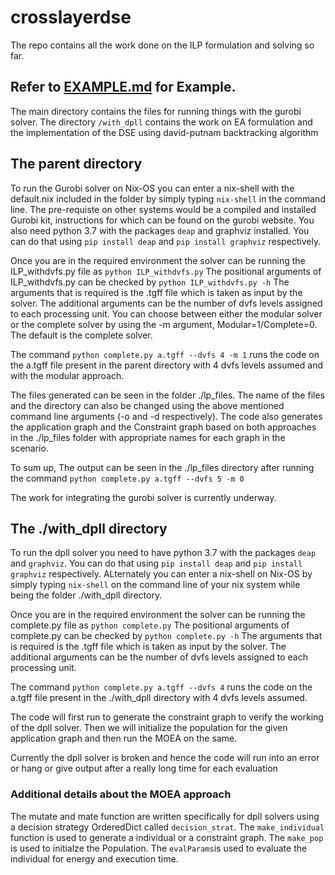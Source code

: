 # crosslayerdse

The repo contains all the work done on the ILP formulation and solving so far.

## Refer to [EXAMPLE.md](EXAMPLE.md) for Example. 

The main directory contains the files for running things with the gurobi solver.
The directory `/with_dpll` contains the work on EA formulation and the implementation of the DSE using david-putnam backtracking algorithm

## The parent directory

To run the Gurobi solver on Nix-OS you can enter a nix-shell with the default.nix included in the folder by simply typing `nix-shell` in the command line.
The pre-requiste on other systems would be a compiled and installed Gurobi kit, instructions for which can be found on the gurobi website.
You also need python 3.7 with the packages `deap` and graphviz installed.
You can do that using `pip install deap` and `pip install graphviz` respectively.

Once you are in the required environment the solver can be running the ILP_withdvfs.py file as `python ILP_withdvfs.py`
The positional arguments of ILP_withdvfs.py can be checked by `python ILP_withdvfs.py -h`
The arguments that is required is the .tgff file which is taken as input by the solver.
The additional arguments can be the number of dvfs levels assigned to each processing unit.
You can choose between either the modular solver or the complete solver by using the -m argument, Modular=1/Complete=0. The default is the complete solver.

The command `python complete.py a.tgff --dvfs 4 -m 1` runs the code on the a.tgff file present in the parent directory with 4 dvfs levels assumed and with the modular approach.

The files generated can be seen in the folder ./lp_files.
The name of the files and the directory can also be changed using the above mentioned command line arguments (-o and -d respectively).
The code also generates the application graph and the Constraint graph based on both approaches in the ./lp_files folder with appropriate names for each graph in the scenario.

To sum up,
    The output can be seen in the ./lp_files directory after running the command
    ```
    python complete.py a.tgff --dvfs 5 -m 0
    ```   

The work for integrating the gurobi solver is currently underway.

## The ./with_dpll directory

To run the dpll solver you need to have python 3.7 with the packages `deap` and `graphviz`.
You can do that using `pip install deap` and `pip install graphviz` respectively.
ALternately you can enter a nix-shell on Nix-OS by simply typing `nix-shell` on the command line of your nix system while being the folder ./with_dpll directory.

Once you are in the required environment the solver can be running the complete.py file as `python complete.py`
The positional arguments of complete.py can be checked by `python complete.py -h`
The arguments that is required is the .tgff file which is taken as input by the solver.
The additional arguments can be the number of dvfs levels assigned to each processing unit.

The command `python complete.py a.tgff --dvfs 4` runs the code on the a.tgff file present in the ./with_dpll directory with 4 dvfs levels assumed.

The code will first run to generate the constraint graph to verify the working of the dpll solver.
Then we will initialize the population for the given application graph and then run the MOEA on the same.

Currently the dpll solver is broken and hence the code will run into an error or hang or give output after a really long time for each evaluation

### Additional details about the MOEA approach

The mutate and mate function are written specifically for dpll solvers using a decision strategy OrderedDict called `decision_strat`.
The `make_individual` function is used to generate a individual or a constraint graph.
The `make_pop` is used to initialze the Population.
The `evalParams`is used to evaluate the individual for energy and execution time.
